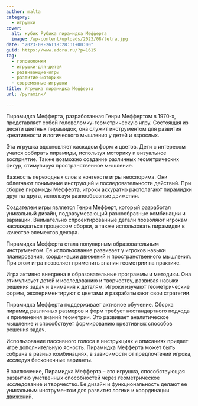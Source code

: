 ```yaml
---
author: malta
category:
  - игрушки
cover:
  alt: кубик Рубика пирамидка Мефферта
  image: /wp-content/uploads/2023/08/tetra.jpg
date: "2023-08-26T18:28:31+00:00"
guid: https://www.adora.ru/?p=1615
tag:
  - головоломки
  - игрушки-для-детей
  - развивающие-игры
  - развитие-моторики
  - современные-игрушки
title: Игрушка пирамидка Мефферта
url: /pyraminx/

---
```

Пирамидка Мефферта, разработанная Генри Меффертом в 1970-х, представляет собой головоломку-геометрическую игру. Состоящая из десяти цветных пирамидок, она служит инструментом для развития креативности и логического мышления у детей и взрослых.

Эта игрушка вдохновляет каскадом форм и цветов. Дети с интересом учатся собирать пирамиды, используя моторику и визуальное восприятие. Также возможно создание различных геометрических фигур, стимулируя пространственное мышление.

Важность переходных слов в контексте игры неоспорима. Они облегчают понимание инструкций и последовательности действий. При сборке пирамиды Мефферта, игроки аккуратно располагают пирамидки друг на друга, используя разнообразные движения.

Создателем игры является Генри Мефферт, который разработал уникальный дизайн, подразумевающий разнообразные комбинации и вариации. Внимательно спроектированные детали позволяют игрокам наслаждаться процессом сборки, а также использовать пирамидки в качестве элементов декора.

Пирамидка Мефферта стала популярным образовательным инструментом. Ее использование развивает у игроков навыки планирования, координации движений и пространственного мышления. При этом игра позволяет применить знания геометрии на практике.

Игра активно внедрена в образовательные программы и методики. Она стимулирует детей к исследованию и творчеству, развивая навыки решения задач и внимания к деталям. Игроки изучают геометрические формы, экспериментируют с цветами и разрабатывают свои стратегии.

Пирамидка Мефферта поддерживает активное обучение. Сборка пирамид различных размеров и форм требует нестандартного подхода и применения знаний геометрии. Это развивает аналитическое мышление и способствует формированию креативных способов решения задач.

Использование пассивного голоса в инструкциях и описаниях придает игре дополнительную ясность. Пирамидка Мефферта может быть собрана в разных комбинациях, в зависимости от предпочтений игрока, исследуя бесконечные варианты.

В заключение, Пирамидка Мефферта – это игрушка, способствующая развитию умственных способностей через геометрическое исследование и творчество. Ее дизайн и функциональность делают ее уникальным инструментом для развития логики и координации движений.

